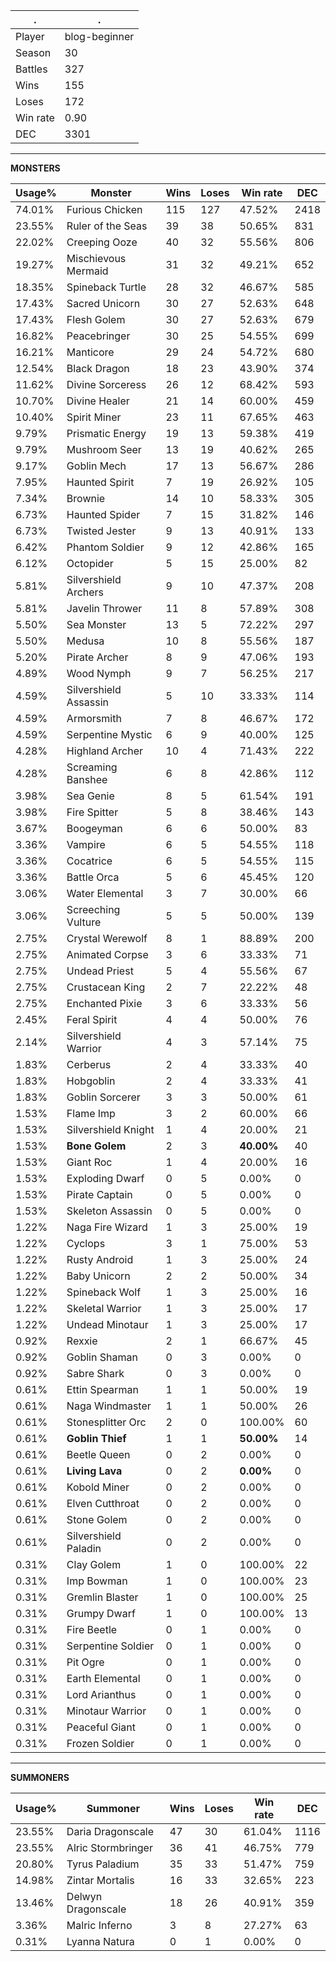 .|.
|-|-
Player|blog-beginner
Season|30
Battles|327
Wins|155
Loses|172
Win rate|0.90
DEC|3301

---
**MONSTERS**

Usage%|Monster|Wins|Loses|Win rate|DEC|
-|-|-|-|-|-|
74.01%|Furious Chicken|115|127|47.52%|2418|
23.55%|Ruler of the Seas|39|38|50.65%|831|
22.02%|Creeping Ooze|40|32|55.56%|806|
19.27%|Mischievous Mermaid|31|32|49.21%|652|
18.35%|Spineback Turtle|28|32|46.67%|585|
17.43%|Sacred Unicorn|30|27|52.63%|648|
17.43%|Flesh Golem|30|27|52.63%|679|
16.82%|Peacebringer|30|25|54.55%|699|
16.21%|Manticore|29|24|54.72%|680|
12.54%|Black Dragon|18|23|43.90%|374|
11.62%|Divine Sorceress|26|12|68.42%|593|
10.70%|Divine Healer|21|14|60.00%|459|
10.40%|Spirit Miner|23|11|67.65%|463|
9.79%|Prismatic Energy|19|13|59.38%|419|
9.79%|Mushroom Seer|13|19|40.62%|265|
9.17%|Goblin Mech|17|13|56.67%|286|
7.95%|Haunted Spirit|7|19|26.92%|105|
7.34%|Brownie|14|10|58.33%|305|
6.73%|Haunted Spider|7|15|31.82%|146|
6.73%|Twisted Jester|9|13|40.91%|133|
6.42%|Phantom Soldier|9|12|42.86%|165|
6.12%|Octopider|5|15|25.00%|82|
5.81%|Silvershield Archers|9|10|47.37%|208|
5.81%|Javelin Thrower|11|8|57.89%|308|
5.50%|Sea Monster|13|5|72.22%|297|
5.50%|Medusa|10|8|55.56%|187|
5.20%|Pirate Archer|8|9|47.06%|193|
4.89%|Wood Nymph|9|7|56.25%|217|
4.59%|Silvershield Assassin|5|10|33.33%|114|
4.59%|Armorsmith|7|8|46.67%|172|
4.59%|Serpentine Mystic|6|9|40.00%|125|
4.28%|Highland Archer|10|4|71.43%|222|
4.28%|Screaming Banshee|6|8|42.86%|112|
3.98%|Sea Genie|8|5|61.54%|191|
3.98%|Fire Spitter|5|8|38.46%|143|
3.67%|Boogeyman|6|6|50.00%|83|
3.36%|Vampire|6|5|54.55%|118|
3.36%|Cocatrice|6|5|54.55%|115|
3.36%|Battle Orca|5|6|45.45%|120|
3.06%|Water Elemental|3|7|30.00%|66|
3.06%|Screeching Vulture|5|5|50.00%|139|
2.75%|Crystal Werewolf|8|1|88.89%|200|
2.75%|Animated Corpse|3|6|33.33%|71|
2.75%|Undead Priest|5|4|55.56%|67|
2.75%|Crustacean King|2|7|22.22%|48|
2.75%|Enchanted Pixie|3|6|33.33%|56|
2.45%|Feral Spirit|4|4|50.00%|76|
2.14%|Silvershield Warrior|4|3|57.14%|75|
1.83%|Cerberus|2|4|33.33%|40|
1.83%|Hobgoblin|2|4|33.33%|41|
1.83%|Goblin Sorcerer|3|3|50.00%|61|
1.53%|Flame Imp|3|2|60.00%|66|
1.53%|Silvershield Knight|1|4|20.00%|21|
1.53%|**Bone Golem**|2|3|**40.00%**|40|
1.53%|Giant Roc|1|4|20.00%|16|
1.53%|Exploding Dwarf|0|5|0.00%|0|
1.53%|Pirate Captain|0|5|0.00%|0|
1.53%|Skeleton Assassin|0|5|0.00%|0|
1.22%|Naga Fire Wizard|1|3|25.00%|19|
1.22%|Cyclops|3|1|75.00%|53|
1.22%|Rusty Android|1|3|25.00%|24|
1.22%|Baby Unicorn|2|2|50.00%|34|
1.22%|Spineback Wolf|1|3|25.00%|16|
1.22%|Skeletal Warrior|1|3|25.00%|17|
1.22%|Undead Minotaur|1|3|25.00%|17|
0.92%|Rexxie|2|1|66.67%|45|
0.92%|Goblin Shaman|0|3|0.00%|0|
0.92%|Sabre Shark|0|3|0.00%|0|
0.61%|Ettin Spearman|1|1|50.00%|19|
0.61%|Naga Windmaster|1|1|50.00%|26|
0.61%|Stonesplitter Orc|2|0|100.00%|60|
0.61%|**Goblin Thief**|1|1|**50.00%**|14|
0.61%|Beetle Queen|0|2|0.00%|0|
0.61%|**Living Lava**|0|2|**0.00%**|0|
0.61%|Kobold Miner|0|2|0.00%|0|
0.61%|Elven Cutthroat|0|2|0.00%|0|
0.61%|Stone Golem|0|2|0.00%|0|
0.61%|Silvershield Paladin|0|2|0.00%|0|
0.31%|Clay Golem|1|0|100.00%|22|
0.31%|Imp Bowman|1|0|100.00%|23|
0.31%|Gremlin Blaster|1|0|100.00%|25|
0.31%|Grumpy Dwarf|1|0|100.00%|13|
0.31%|Fire Beetle|0|1|0.00%|0|
0.31%|Serpentine Soldier|0|1|0.00%|0|
0.31%|Pit Ogre|0|1|0.00%|0|
0.31%|Earth Elemental|0|1|0.00%|0|
0.31%|Lord Arianthus|0|1|0.00%|0|
0.31%|Minotaur Warrior|0|1|0.00%|0|
0.31%|Peaceful Giant|0|1|0.00%|0|
0.31%|Frozen Soldier|0|1|0.00%|0|

---
**SUMMONERS**

Usage%|Summoner|Wins|Loses|Win rate|DEC|
-|-|-|-|-|-|
23.55%|Daria Dragonscale|47|30|61.04%|1116|
23.55%|Alric Stormbringer|36|41|46.75%|779|
20.80%|Tyrus Paladium|35|33|51.47%|759|
14.98%|Zintar Mortalis|16|33|32.65%|223|
13.46%|Delwyn Dragonscale|18|26|40.91%|359|
3.36%|Malric Inferno|3|8|27.27%|63|
0.31%|Lyanna Natura|0|1|0.00%|0|
